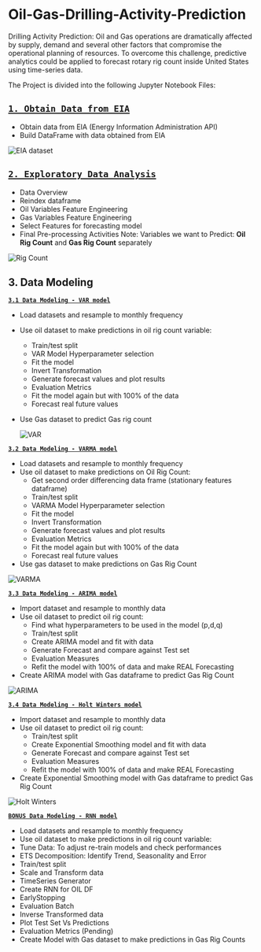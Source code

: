 # Oil-Gas-Drilling-Activity-Prediction
Drilling Activity Prediction: Oil and Gas operations are dramatically affected by supply, demand and several other factors that compromise the operational planning of resources. To overcome this challenge, predictive analytics could be applied to forecast rotary rig count inside United States using time-series data.

The Project is divided into the following Jupyter Notebook Files:

## [`1. Obtain Data from EIA`](./Obtain%20Data%20from%20EIA.ipynb)
- Obtain data from EIA (Energy Information Administration API)
- Build DataFrame with data obtained from EIA

![EIA dataset](https://github.com/antoniodagnino/Oil-Gas-Drilling-Activity-Prediction/assets/76269794/8f2c8786-d2d6-4e52-8459-4e3bf8971f15)


## [`2. Exploratory Data Analysis`](./Exploratory%20Data%20Analysis.ipynb)
- Data Overview
- Reindex dataframe
- Oil Variables Feature Engineering
- Gas Variables Feature Engineering
- Select Features for forecasting model
- Final Pre-processing Activities
Note: Variables we want to Predict: **Oil Rig Count** and **Gas Rig Count** separately


![Rig Count](https://github.com/antoniodagnino/Oil-Gas-Drilling-Activity-Prediction/assets/76269794/2af18ea1-55a9-4c25-8dca-d87dbcbb18fc)



## 3. Data Modeling

**[`3.1 Data Modeling - VAR model`](./Data%20Modeling%20-%20VAR.ipynb)**
- Load datasets and resample to monthly frequency
- Use oil dataset to make predictions in oil rig count variable:
    - Train/test split
    - VAR Model Hyperparameter selection
    - Fit the model
    - Invert Transformation
    - Generate forecast values and plot results
    - Evaluation Metrics
    - Fit the model again but with 100% of the data
    - Forecast real future values
- Use Gas dataset to predict Gas rig count

  ![VAR](https://github.com/antoniodagnino/Oil-Gas-Drilling-Activity-Prediction/assets/76269794/7c105e8a-5863-4fab-86a5-94439be09333)




**[`3.2 Data Modeling - VARMA model`](./Data%20Modeling%20-%20VARMA.ipynb)**
- Load datasets and resample to monthly frequency
- Use oil dataset to make predictions on Oil Rig Count:
    - Get second order differencing data frame (stationary features dataframe) 
    - Train/test split
    - VARMA Model Hyperparameter selection
    - Fit the model
    - Invert Transformation
    - Generate forecast values and plot results
    - Evaluation Metrics
    - Fit the model again but with 100% of the data
    - Forecast real future values
- Use gas dataset to make predictions on Gas Rig Count

![VARMA](https://github.com/antoniodagnino/Oil-Gas-Drilling-Activity-Prediction/assets/76269794/beda195e-7bff-4038-91cd-df928e5e3a8e)


**[`3.3 Data Modeling - ARIMA model`](./Data%20Modeling%20-%20ARIMA.ipynb)**
- Import dataset and resample to monthly data
- Use oil dataset to predict oil rig count:
    - Find what hyperparameters to be used in the model (p,d,q)
    - Train/test split
    - Create ARIMA model and fit with data
    - Generate Forecast and compare against Test set
    - Evaluation Measures
    - Refit the model with 100% of data and make REAL Forecasting
 - Create ARIMA model with Gas dataframe to predict Gas Rig Count

![ARIMA](https://github.com/antoniodagnino/Oil-Gas-Drilling-Activity-Prediction/assets/76269794/431e3206-974e-4057-b914-9327e14dcf12)


**[`3.4 Data Modeling - Holt Winters model`](./Data%20Modeling%20-%20Holt%20Winters%20Method.ipynb)**
- Import dataset and resample to monthly data
- Use oil dataset to predict oil rig count:
    - Train/test split
    - Create Exponential Smoothing model and fit with data
    - Generate Forecast and compare against Test set
    - Evaluation Measures
    - Refit the model with 100% of data and make REAL Forecasting   
 - Create Exponential Smoothing model with Gas dataframe to predict Gas Rig Count


![Holt Winters](https://github.com/antoniodagnino/Oil-Gas-Drilling-Activity-Prediction/assets/76269794/27ebb41f-0a85-42b9-8bcf-bee2a10517ff)



**[`BONUS Data Modeling - RNN model`](./Data%20Modeling%20-%20RNN.ipynb)**
- Load datasets and resample to monthly frequency
- Use oil dataset to make predictions in oil rig count variable:
- Tune Data: To adjust re-train models and check performances
- ETS Decomposition: Identify Trend, Seasonality and Error
- Train/test split
- Scale and Transform data
- TimeSeries Generator
- Create RNN for OIL DF
- EarlyStopping
- Evaluation Batch
- Inverse Transformed data
- Plot Test Set Vs Predictions
- Evaluation Metrics (Pending)
- Create Model with Gas dataset to make predictions in Gas Rig Counts
